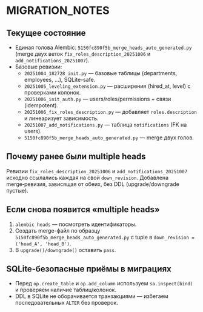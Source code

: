 # MIGRATION_NOTES

## Текущее состояние
- Единая голова Alembic: `5150fc890f5b_merge_heads_auto_generated.py` (merge двух веток `fix_roles_description_20251006` и `add_notifications_20251007`).
- Базовые ревизии:
  - `20251004_182728_init.py` — базовые таблицы (departments, employees, ...), SQLite-safe.
  - `20251005_leveling_extension.py` — расширения (hired_at, level) с проверками колонок.
  - `20251006_init_auth.py` — users/roles/permissions + связи (idempotent).
  - `20251006_fix_roles_description.py` — добавляет `roles.description` и линеаризует зависимость.
  - `20251007_add_notifications.py` — таблица `notifications` (FK на users).
  - `5150fc890f5b_merge_heads_auto_generated.py` — merge двух голов.

## Почему ранее были multiple heads
Ревизии `fix_roles_description_20251006` и `add_notifications_20251007` исходно ссылались каждая на свой `down_revision`. Добавлена merge‑ревизия, зависящая от обеих, без DDL (upgrade/downgrade пустые).

## Если снова появится «multiple heads»
1. `alembic heads` — посмотреть идентификаторы.
2. Создать merge-файл по образцу `5150fc890f5b_merge_heads_auto_generated.py` с tuple в `down_revision = ('head_A', 'head_B')`.
3. В `upgrade()/downgrade()` оставить `pass`.

## SQLite‑безопасные приёмы в миграциях
- Перед `op.create_table` и `op.add_column` используем `sa.inspect(bind)` и проверяем наличие таблиц/колонок.
- DDL в SQLite не оборачивается транзакциями — избегаем последовательных `ALTER` без проверок.
